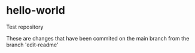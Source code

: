 # hello-world
Test repository

These are changes that have been commited on the main branch from the branch 'edit-readme'
